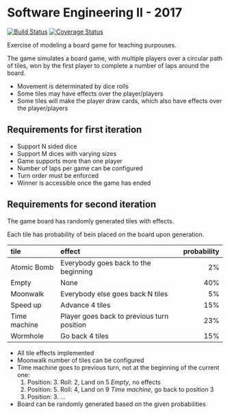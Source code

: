 # Software Engineering II - 2017

[![Build Status](https://travis-ci.org/uca-is2-2017/IS2Game.svg)](https://travis-ci.org/uca-is2-2017/IS2Game)
[![Coverage Status](https://coveralls.io/repos/github/uca-is2-2017/IS2Game/badge.svg)](https://coveralls.io/github/uca-is2-2017/IS2Game)

Exercise of modeling a board game for teaching purpouses.

The game simulates a board game, with multiple players over a circular path of tiles, won by the first player to complete a number of laps around the board.
- Movement is determinated by dice rolls
- Some tiles may have effects over the player/players
- Some tiles will make the player draw cards, which also have effects over the player/players

## Requirements for first iteration
- Support N sided dice
- Support M dices with varying sizes
- Game supports more than one player
- Number of laps per game can be configured
- Turn order must be enforced
- Winner is accessible once the game has ended

## Requirements for second iteration

The game board has randomly generated tiles with effects.

Each tile has probability of bein placed on the board upon generation.

| tile         | effect                                     | probability |
| :----------- | :----------------------------------------- | ----------: |
| Atomic Bomb  | Everybody goes back to the beginning       |          2% |
| Empty        | None                                       |         40% |
| Moonwalk     | Everybody else goes back N tiles           |          5% |
| Speed up     | Advance 4 tiles                            |         15% |
| Time machine | Player goes back to previous turn position |         23% |
| Wormhole     | Go back 4 tiles                            |         15% |

- All tile effects implemented
- Moonwalk number of tiles can be configured
- Time machine goes to previous turn, not at the beginning of the current one:
  1. Position: 3. Roll: 2, Land on 5 _Empty_, no effects
  2. Position: 5. Roll: 4, Land on 9 _Time machine_, go back to position 3
  3. Position: 3. ...
- Board can be randomly generated based on the given probabilities
